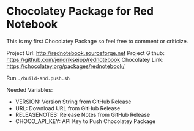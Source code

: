 # Chocolatey Package for Red Notebook

This is my first Chocolatey Package so feel free to comment or criticize.

Project Url: http://rednotebook.sourceforge.net
Project Github: https://github.com/jendrikseipp/rednotebook
Chocolatey Link: https://chocolatey.org/packages/rednotebook/

Run `./build-and.push.sh`

Needed Variables:

* VERSION: Version String from GitHub Release
* URL: Download URL from GitHub Release
* RELEASENOTES: Release Notes from GitHub Release
* CHOCO_API_KEY: API Key to Push Chocolatey Package
